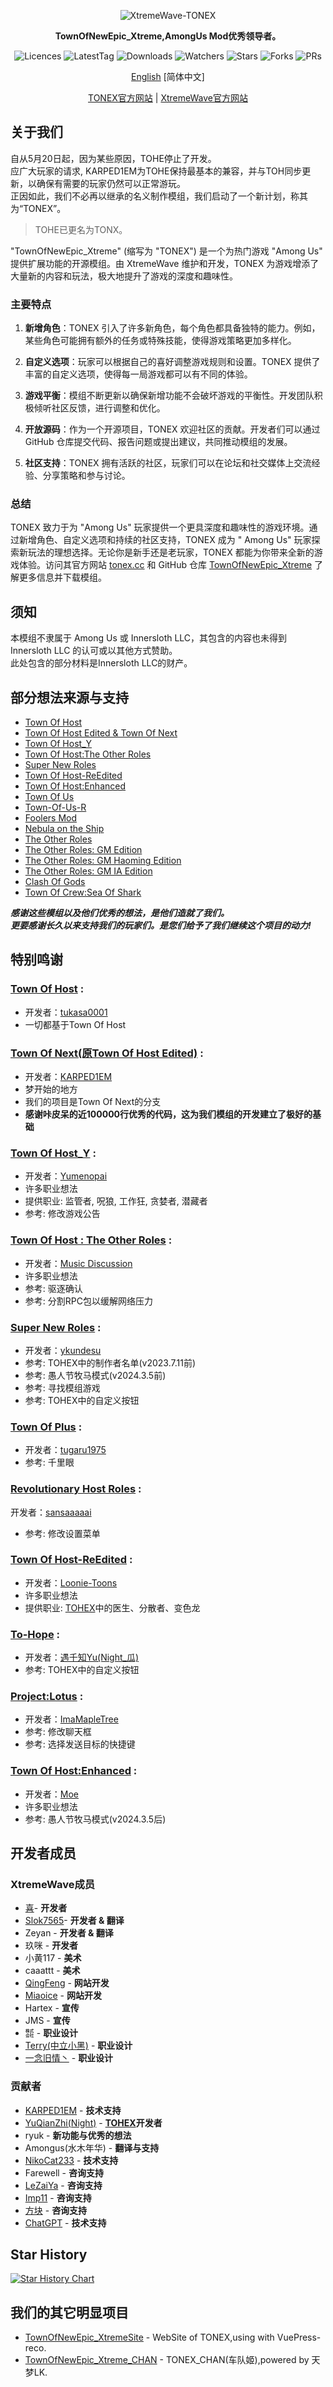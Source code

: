 <div align="center">
	
![XtremeWave-TONEX](.Readme/XtremeWave-TONEX.png)

**TownOfNewEpic_Xtreme,AmongUs Mod优秀领导者。**

<img src="https://badgen.net/github/license/XtremeWave/TownOfNewEpic_Xtreme" alt="Licences">
<img src="https://badgen.net/github/tag/XtremeWave/TownOfNewEpic_Xtreme" alt="LatestTag">
<img src="https://badgen.net/github/assets-dl/XtremeWave/TownOfNewEpic_Xtreme" alt="Downloads">
<img src="https://badgen.net/github/watchers/XtremeWave/TownOfNewEpic_Xtreme" alt="Watchers">
<img src="https://badgen.net/github/stars/XtremeWave/TownOfNewEpic_Xtreme" alt="Stars">
<img src="https://badgen.net/github/forks/XtremeWave/TownOfNewEpic_Xtreme" alt="Forks">
<img src="https://badgen.net/github/prs/XtremeWave/TownOfNewEpic_Xtreme" alt="PRs">

[English](README.md) [简体中文]

[TONEX官方网站](https://tonex.cc) | [XtremeWave官方网站](https://www.xtreme.net.cn)

</div>

## 关于我们
自从5月20日起，因为某些原因，TOHE停止了开发。<br>
应广大玩家的请求, KARPED1EM为TOHE保持最基本的兼容，并与TOH同步更新，以确保有需要的玩家仍然可以正常游玩。<br>
正因如此，我们不必再以继承的名义制作模组，我们启动了一个新计划，称其为“TONEX”。
> TOHE已更名为TONX。

"TownOfNewEpic_Xtreme" (缩写为 "TONEX") 是一个为热门游戏 "Among Us" 提供扩展功能的开源模组。由 XtremeWave 维护和开发，TONEX
为游戏增添了大量新的内容和玩法，极大地提升了游戏的深度和趣味性。

### 主要特点

1. **新增角色**：TONEX 引入了许多新角色，每个角色都具备独特的能力。例如，某些角色可能拥有额外的任务或特殊技能，使得游戏策略更加多样化。

2. **自定义选项**：玩家可以根据自己的喜好调整游戏规则和设置。TONEX 提供了丰富的自定义选项，使得每一局游戏都可以有不同的体验。

3. **游戏平衡**：模组不断更新以确保新增功能不会破坏游戏的平衡性。开发团队积极倾听社区反馈，进行调整和优化。

4. **开放源码**：作为一个开源项目，TONEX 欢迎社区的贡献。开发者们可以通过 GitHub 仓库提交代码、报告问题或提出建议，共同推动模组的发展。

5. **社区支持**：TONEX 拥有活跃的社区，玩家们可以在论坛和社交媒体上交流经验、分享策略和参与讨论。

### 总结

TONEX 致力于为 "Among Us" 玩家提供一个更具深度和趣味性的游戏环境。通过新增角色、自定义选项和持续的社区支持，TONEX 成为 "
Among Us" 玩家探索新玩法的理想选择。无论你是新手还是老玩家，TONEX
都能为你带来全新的游戏体验。访问其官方网站 [tonex.cc](https://tonex.cc) 和 GitHub
仓库 [TownOfNewEpic_Xtreme](https://github.com/XtremeWave/TownOfNewEpic_Xtreme) 了解更多信息并下载模组。
## 须知
本模组不隶属于 Among Us 或 Innersloth LLC，其包含的内容也未得到 Innersloth LLC 的认可或以其他方式赞助。<br>
此处包含的部分材料是Innersloth LLC的财产。

## 部分想法来源与支持
 - [Town Of Host](https://github.com/tukasa0001/TownOfHost)
 - [Town Of Host Edited & Town Of Next](https://github.com/KARPED1EM/TownOfHostEdited)
 - [Town Of Host_Y](https://github.com/Yumenopai/TownOfHost_Y)
 - [Town Of Host:The Other Roles](https://github.com/music-discussion/TownOfHost-TheOtherRoles)
 - [Super New Roles](https://github.com/ykundesu/SuperNewRoles)
 - [Town Of Host-ReEdited](https://github.com/Loonie-Toons/TownOfHost-ReEdited)
 - [Town Of Host:Enhanced](https://github.com/0xDrMoe/TownofHost-Enhanced)
 - [Town Of Us](https://github.com/Loonie-Toons/TownOfHost-ReEdited)
 - [Town-Of-Us-R](https://github.com/eDonnes124/Town-Of-Us-R)
 - [Foolers Mod](https://github.com/MengTube/Foolers-Mod)
 - [Nebula on the Ship](https://github.com/Dolly1016/Nebula)
 - [The Other Roles](https://github.com/TheOtherRolesAU/TheOtherRoles)
 - [The Other Roles: GM Edition](https://github.com/yukinogatari/TheOtherRoles-GM)
 - [The Other Roles: GM Haoming Edition](https://github.com/haoming37/TheOtherRoles-GM-Haoming)
 - [The Other Roles: GM IA Edition](https://github.com/dabao40/TheOtherRolesGMIA)
 - [Clash Of Gods](https://github.com/CognifyDev/ClashOfGods)
 - [Town Of Crew:Sea Of Shark](https://github.com/yiTOC/TOCS)
 
***感谢这些模组以及他们优秀的想法，是他们造就了我们。***<br>
***更要感谢长久以来支持我们的玩家们。是您们给予了我们继续这个项目的动力!***

## 特别鸣谢
### [Town Of Host](https://github.com/tukasa0001/TownOfHost) :
- 开发者：[tukasa0001](https://github.com/tukasa0001)
- 一切都基于Town Of Host
### [Town Of Next(原Town Of Host Edited)](https://github.com/KARPED1EM/TownOfNext) :
- 开发者：[KARPED1EM](https://github.com/KARPED1EM)
- 梦开始的地方
- 我们的项目是Town Of Next的分支
- **感谢咔皮呆的近100000行优秀的代码，这为我们模组的开发建立了极好的基础**
### [Town Of Host_Y](https://github.com/Yumenopai/TownOfHost_Y) :
- 开发者：[Yumenopai](https://github.com/Yumenopai)
- 许多职业想法
- 提供职业: 监管者, 呪狼, 工作狂, 贪婪者, 潜藏者
- 参考: 修改游戏公告
### [Town Of Host : The Other Roles](https://github.com/music-discussion/TownOfHost-TheOtherRoles) :
- 开发者：[Music Discussion](https://github.com/music-discussion)
- 许多职业想法
- 参考: 驱逐确认
- 参考: 分割RPC包以缓解网络压力
### [Super New Roles](https://github.com/ykundesu/SuperNewRoles) :
- 开发者：[ykundesu](https://github.com/ykundesu)
- 参考: TOHEX中的制作者名单(v2023.7.11前)
- 参考: 愚人节牧马模式(v2024.3.5前)
- 参考: 寻找模组游戏
- 参考: TOHEX中的自定义按钮
### [Town Of Plus](https://github.com/tugaru1975/TownOfPlus) :
- 开发者：[tugaru1975](https://github.com/tugaru1975)
- 参考: 千里眼
### [Revolutionary Host Roles](https://github.com/sansaaaaai/Revolutionary-host-roles) :
开发者：[sansaaaaai](https://github.com/sansaaaaai)
- 参考: 修改设置菜单
### [Town Of Host-ReEdited](https://github.com/Loonie-Toons/TownOfHost-ReEdited) :
- 开发者：[Loonie-Toons](https://github.com/Loonie-Toons)
- 许多职业想法
- 提供职业: [TOHEX](https://tohex.cc)中的医生、分散者、变色龙
### [To-Hope](https://gitee.com/xigua_ya/to-hope) :
- 开发者：[遇千知Yu(Night_瓜)](https://gitee.com/xigua_ya)
- 参考: TOHEX中的自定义按钮
### [Project:Lotus](https://github.com/ImaMapleTree/Lotus) :
- 开发者：[ImaMapleTree](https://github.com/ImaMapleTree)
- 参考: 修改聊天框
- 参考: 选择发送目标的快捷键
### [Town Of Host:Enhanced](https://github.com/0xDrMoe/TownofHost-Enhanced) :
- 开发者：[Moe](https://github.com/0xDrMoe)
- 许多职业想法
- 参考: 愚人节牧马模式(v2024.3.5后)

## 开发者成员
### XtremeWave成员
 - [喜](https://github.com/Xieiawa)- **开发者**
 - [Slok7565](https://github.com/Slok7565)- **开发者 &amp; 翻译**
 - Zeyan - **开发者 &amp; 翻译**
 - 玖咪 - **开发者**
 - 小黄117 - **美术**
 - caaattt - **美术**
 - [QingFeng](https://github.com/QingFeng-awa) - **网站开发**
 - [Miaoice](https://github.com/Miaoice) - **网站开发**
 - Hartex - **宣传**
 - JMS - **宣传**
 - ㍿ - **职业设计**
 - [Terry(中立小黑)](https://github.com/ZhongLiXiaoHei) - **职业设计**
 - [一念旧情丶](https://github.com/ynjq) - **职业设计**

### 贡献者
 - [KARPED1EM](https://github.com/KARPED1EM) - **技术支持**
 - [YuQianZhi(Night)](https://gitee.com/xigua_ya) - **[TOHEX](https://tohex.cc)开发者**
 - ryuk - **新功能与优秀的想法**
 - Amongus(水木年华) - **翻译与支持**
 - [NikoCat233](https://github.com/NikoCat233) - **技术支持**
 - Farewell - **咨询支持**
 - [LeZaiYa](https://github.com/LezaiYa1) - **咨询支持**
 - [Imp11](https://github.com/dabao40) - **咨询支持**
 - [方块](https://github.com/FangKuaiYa) - **咨询支持**
 - [ChatGPT](https://chatgpt.com) - **技术支持**

## Star History
[![Star History Chart](https://api.star-history.com/svg?repos=XtremeWave/TownOfNewEpic_Xtreme&type=Date)](https://star-history.com/#XtremeWave/TownOfNewEpic_Xtreme&Date)

## 我们的其它明显项目
 - [TownOfNewEpic_XtremeSite](https://github.com/XtremeWave/TownOfNewEpic_XtremeSite) - WebSite of TONEX,using with VuePress-reco.
 - [TownOfNewEpic_Xtreme_CHAN](https://github.com/XtremeWave/TownOfNewEpic_Xtreme_CHAN) - TONEX_CHAN(车队姬),powered by 天梦LK.